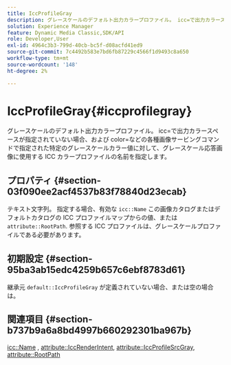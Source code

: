 ```yaml
---
title: IccProfileGray
description: グレースケールのデフォルト出力カラープロファイル。 icc=で出力カラースペースが指定されていない場合、および color=などの各種画像サービングコマンドで指定された特定のグレースケールカラー値に対して、グレースケール応答画像に使用する ICC カラープロファイルの名前を指定します。
solution: Experience Manager
feature: Dynamic Media Classic,SDK/API
role: Developer,User
exl-id: 4964c3b3-799d-40cb-bc5f-d08acfd41ed9
source-git-commit: 7c4492b583e7bd6fb87229c4566f1d9493c8a650
workflow-type: tm+mt
source-wordcount: '148'
ht-degree: 2%

---
```


# IccProfileGray{#iccprofilegray}

グレースケールのデフォルト出力カラープロファイル。 icc=で出力カラースペースが指定されていない場合、および color=などの各種画像サービングコマンドで指定された特定のグレースケールカラー値に対して、グレースケール応答画像に使用する ICC カラープロファイルの名前を指定します。

## プロパティ {#section-03f090ee2acf4537b83f78840d23ecab}

テキスト文字列。 指定する場合、有効な `icc::Name` この画像カタログまたはデフォルトカタログの ICC プロファイルマップからの値、または `attribute::RootPath`. 参照する ICC プロファイルは、グレースケールプロファイルである必要があります。

## 初期設定 {#section-95ba3ab15edc4259b657c6ebf8783d61}

継承元 `default::IccProfileGray` が定義されていない場合、または空の場合は。

## 関連項目 {#section-b737b9a6a8bd4997b660292301ba967b}

[icc::Name](../../../../../is-api/image-catalog/image-serving-api-ref/c-image-catalog-reference/c-icc-profile-map-reference/r-name-icc.md#reference-9e7d3c8e35434981a3dfac66b8946cbe) , [attribute::IccRenderIntent](../../../../../is-api/image-catalog/image-serving-api-ref/c-image-catalog-reference/c-attributes-reference/r-iccrenderintent.md#reference-012f207f28bd4406a5368d23ed95a51f), [attribute::IccProfileSrcGray](../../../../../is-api/image-catalog/image-serving-api-ref/c-image-catalog-reference/c-attributes-reference/r-iccprofilesrcgray.md#reference-a717831da24d43f680d01393660f12f9), [attribute::RootPath](../../../../../is-api/image-catalog/image-serving-api-ref/c-image-catalog-reference/c-attributes-reference/r-rootpath.md#reference-17d57e5967be403b8408fa7214017494)
